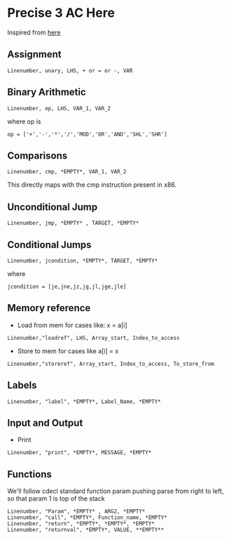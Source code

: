 
# Precise 3 AC Here

Inspired from [here](http://arantxa.ii.uam.es/~modonnel/Compilers/07_2_intermediateCodeGen-Quadruples.pdf)

## Assignment
```
Linenumber, unary, LHS, + or = or -, VAR
```

## Binary Arithmetic

```
Linenumber, op, LHS, VAR_1, VAR_2
```
where op is 
```
op = ['+','-','*','/','MOD','OR','AND','SHL','SHR']
```

## Comparisons

```
Linenumber, cmp, *EMPTY*, VAR_1, VAR_2
```
This directly maps with the cmp instruction present in x86.


## Unconditional Jump

``` 
Linenumber, jmp, *EMPTY* , TARGET, *EMPTY*
```

## Conditional Jumps

```
Linenumber, jcondition, *EMPTY*, TARGET, *EMPTY*
```
where
```
jcondition = [je,jne,jz,jg,jl,jge,jle]
```


## Memory reference
- Load from mem
for cases like: x = a[i]
```
Linenumber,"loadref", LHS, Array_start, Index_to_access
```

- Store to mem
for cases like a[i] = x
```
Linenumber,"storeref", Array_start, Index_to_access, To_store_from
```

## Labels
```
Linenumber, "label", *EMPTY*, Label_Name, *EMPTY*
```

## Input and Output
- Print
```
Linenumber, "print", *EMPTY*, MESSAGE, *EMPTY* 
```

## Functions
We'll follow cdecl standard function param pushing
parse from right to left, so that param 1 is top of the stack
```
Linenumber, "Param", *EMPTY* , ARG2, *EMPTY*
Linenumber, "call", *EMPTY*, Function_name, *EMPTY*
Linenumber, "return", *EMPTY*, *EMPTY*, *EMPTY*
Linenumber, "returnval", *EMPTY*, VALUE, **EMPTY**
```
